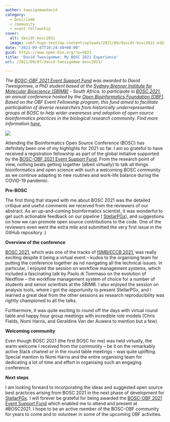 ```yaml
---
author: twesigomwedavid
category:
  - bosc/ismb
  - community
  - event-fellowship
cover:
  alt: davidt-bosc2021
  image: /obf-hugo-test/wp-content/uploads/2021/09/davidt-bosc2021-e1631010354706.jpeg
date: "2021-09-07T10:24:48+00:00"
guid: https://www.open-bio.org/?p=5822
title: 'David Twesigomwe: My BOSC 2021 Experience'
url: /2021/09/07/david-twesigomwe-bosc2021/

---
```

_The [BOSC-OBF 2021 Event Support Fund](”/2021/06/11/bosc-obf-2021-event-support-fund/”) was awarded to David Twesigomwe, a PhD student based at the [Sydney Brenner Institute for Molecular Bioscience (SBIMB)](https://www.wits.ac.za/research/sbimb) \- South Africa, to participate in [BOSC 2021](/obf-hugo-test/events/bosc-2021/), an annual conference hosted by the [Open Bioinformatics Foundation (OBF)](https://www.open-bio.org). Based on the OBF Event Fellowship program, this fund aimed to facilitate participation of diverse researchers from historically underrepresented groups at BOSC to help wider awareness and adoption of open source bioinformatics practices in the biological research community. Find more information [here.](/obf-hugo-test/travel-awards/)_

![](https://lh4.googleusercontent.com/523fcIWovBbsbH4FLq-75qrPqG8Xze_CjNFQkrYg9yLszwe7lOvjzRFtKcQnmDa4oen1iUDa4E6oPLNGs-nE6wO84W5TVcAAAYrptZHEjGVVrxNrFsAJ_16vIsI5rw=s0)

Attending the Bioinformatics Open Source Conference (BOSC) has definitely been one of my highlights for 2021 so far. I am so grateful to have received a registration fellowship as part of the global initiative supported by the [BOSC-OBF 2021 Event Support Fund](/obf-hugo-test/2021/06/11/bosc-obf-2021-event-support-fund/). From the research point of view, nothing beats getting together (albeit virtually) to talk all things bioinformatics and open science with such a welcoming BOSC community as we continue adapting to new routines and work-life balance during the COVID-19 pandemic.

**Pre-BOSC**

The first thing that stayed with me about BOSC 2021 was the detailed critique and useful comments we received from the reviewers of our abstract. As an up-and-coming bioinformatics scientist, it was wonderful to get such actionable feedback on our pipeline ( [StellarPGx](https://github.com/SBIMB/StellarPGx)), and suggestions on how we can promote open source contributions to the code. One of the reviewers even went the extra mile and submitted the very first issue in the GitHub repository :)

**Overview of the conference**

[BOSC 2021](/obf-hugo-test/events/bosc-2021/), which was one of the tracks of [ISMB/ECCB 2021](https://www.iscb.org/ismbeccb2021), was really exciting despite it being a virtual event – kudos to the organising team for putting the conference together aa nd navigating all the technical issues. In particular, I enjoyed the session on workflow management systems, which included a fascinating talk by Paolo di Tommaso on the evolution of Nextflow – the workflow management system of choice for a number of students and senior scientists at the SBIMB. I also enjoyed the session on analysis tools, where I got the opportunity to present StellarPGx, and I learned a great deal from the other sessions as research reproducibility was rightly championed to all the talks.

Furthermore, it was quite exciting to round off the days with virtual round table and happy hour group meetings with incredible role models (Chris Fields, Nomi Harris, and Geraldine Van der Auwera to mention but a few).

**Welcoming community**

Even though BOSC 2021 (the first BOSC for me) was held virtually, the warm welcome I received from the community – be it on the remarkably active Slack channel or in the round table meetings – was quite uplifting. Special mention to Nomi Harris and the entire organising team for dedicating a lot of time and effort in organising such an engaging conference.

**Next steps**

I am looking forward to incorporating the ideas and suggested open source best practices arising from BOSC 2021 in the next phase of development for [StellarPGx](https://github.com/SBIMB/StellarPGx). I will forever be grateful for being awarded the [BOSC-OBF 2021 Event Support Fund](/obf-hugo-test/2021/06/11/bosc-obf-2021-event-support-fund/) which enabled me to attend and present at #BOSC2021. I hope to be an active member of the BOSC-OBF community for years to come and to volunteer in some of the upcoming OBF activities.
